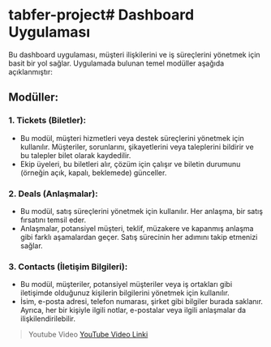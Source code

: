 # tabfer-project# Dashboard Uygulaması

Bu dashboard uygulaması, müşteri ilişkilerini ve iş süreçlerini yönetmek için basit bir yol sağlar. Uygulamada bulunan temel modüller aşağıda açıklanmıştır:

## Modüller:

### 1. Tickets (Biletler):
- Bu modül, müşteri hizmetleri veya destek süreçlerini yönetmek için kullanılır. Müşteriler, sorunlarını, şikayetlerini veya taleplerini bildirir ve bu talepler bilet olarak kaydedilir.
- Ekip üyeleri, bu biletleri alır, çözüm için çalışır ve biletin durumunu (örneğin açık, kapalı, beklemede) günceller.

### 2. Deals (Anlaşmalar):
- Bu modül, satış süreçlerini yönetmek için kullanılır. Her anlaşma, bir satış fırsatını temsil eder.
- Anlaşmalar, potansiyel müşteri, teklif, müzakere ve kapanmış anlaşma gibi farklı aşamalardan geçer. Satış sürecinin her adımını takip etmenizi sağlar.

### 3. Contacts (İletişim Bilgileri):
- Bu modül, müşteriler, potansiyel müşteriler veya iş ortakları gibi iletişimde olduğunuz kişilerin bilgilerini yönetmek için kullanılır.
- İsim, e-posta adresi, telefon numarası, şirket gibi bilgiler burada saklanır. Ayrıca, her bir kişiyle ilgili notlar, e-postalar veya ilgili anlaşmalar da ilişkilendirilebilir.



> Youtube Video
[YouTube Video Linki](https://youtu.be/oXx5XxfPZYI?si=ub_E0frsrZ8VkJJ3)
